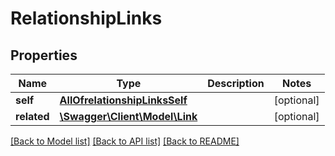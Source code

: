 # RelationshipLinks

## Properties
Name | Type | Description | Notes
------------ | ------------- | ------------- | -------------
**self** | [**AllOfrelationshipLinksSelf**](AllOfrelationshipLinksSelf.md) |  | [optional] 
**related** | [**\Swagger\Client\Model\Link**](Link.md) |  | [optional] 

[[Back to Model list]](../../README.md#documentation-for-models) [[Back to API list]](../../README.md#documentation-for-api-endpoints) [[Back to README]](../../README.md)

